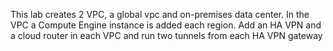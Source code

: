 This lab creates 2 VPC, a global vpc and on-premises data center. In the VPC a Compute Engine instance is added each region. 
Add an HA VPN and a cloud router in each VPC and run two tunnels from each HA VPN gateway
